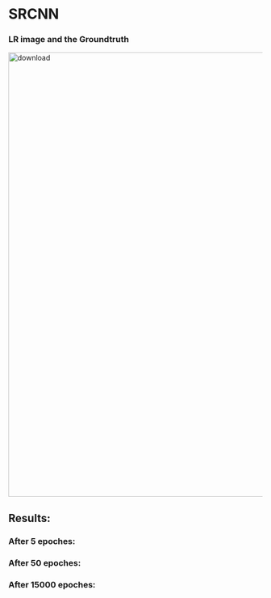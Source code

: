 # SRCNN

### LR image and the Groundtruth
<img width="880" alt="download" src="https://user-images.githubusercontent.com/32909287/31879907-c8f2543c-b7d6-11e7-99a6-ac729bf1e9fd.png">

## Results:
### After 5 epoches:

### After 50 epoches:

### After 15000 epoches:

